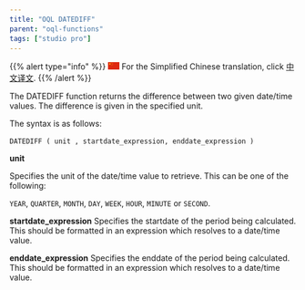 ```yaml
---
title: "OQL DATEDIFF"
parent: "oql-functions"
tags: ["studio pro"]
---
```


{{% alert type="info" %}}
<img src="attachments/chinese-translation/china.png" style="display: inline-block; margin: 0" /> For the Simplified Chinese translation, click [中文译文](https://cdn.mendix.tencent-cloud.com/documentation/refguide8/oql-datediff.pdf).
{{% /alert %}}

The DATEDIFF function returns the difference between two given date/time values. The difference is given in the specified unit.

The syntax is as follows:

```
DATEDIFF ( unit , startdate_expression, enddate_expression )
```

**unit**

Specifies the unit of the date/time value to retrieve. This can be one of the following:

`YEAR`, `QUARTER`, `MONTH`, `DAY`, `WEEK`, `HOUR`, `MINUTE` or `SECOND`.

**startdate_expression**
Specifies the startdate of the period being calculated. This should be formatted in an expression which resolves to a date/time value.

**enddate_expression**
Specifies the enddate of the period being calculated. This should be formatted in an expression which resolves to a date/time value.
